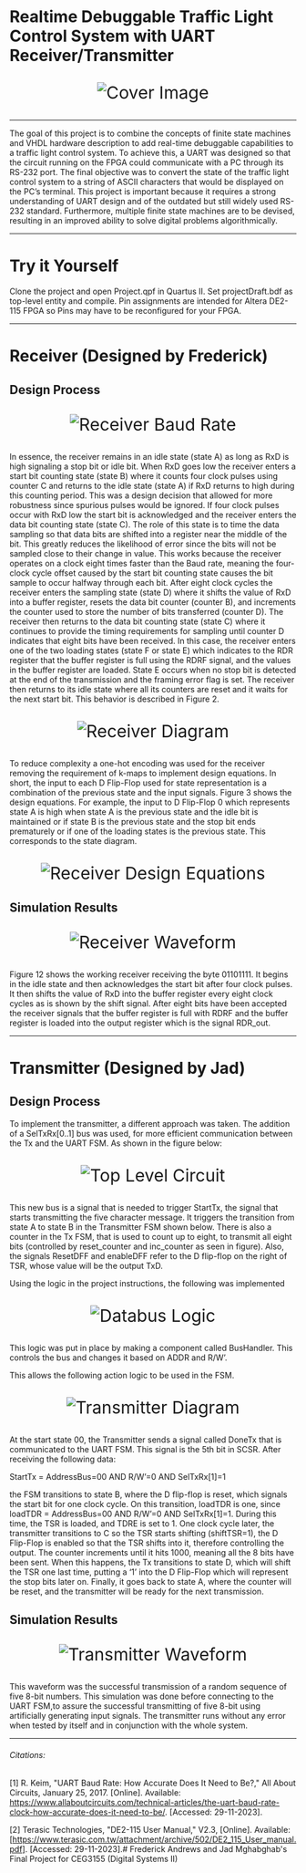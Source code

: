 # Realtime Debuggable Traffic Light Control System with UART Receiver/Transmitter

<div  align="center"style="font-size:30px;">

![Cover Image](/Assets/Traffic-Lights.jpg)

</div>

---

The goal of this project is to combine the concepts of finite state machines and VHDL hardware description to add real-time debuggable capabilities to a traffic light control system. To achieve this, a UART was designed so that the circuit running on the FPGA could communicate with a PC through its RS-232 port. The final objective was to convert the state of the traffic light control system to a string of ASCII characters that would be displayed on the PC’s terminal. This project is important because it requires a strong understanding of UART design and of the outdated but still widely used RS-232 standard. Furthermore, multiple finite state machines are to be devised, resulting in an improved ability to solve digital problems algorithmically.

---

# Try it Yourself

Clone the project and open Project.qpf in Quartus II. Set projectDraft.bdf as top-level entity and compile. Pin assignments are intended for Altera DE2-115 FPGA so Pins may have to be reconfigured for your FPGA.

---

# Receiver (Designed by Frederick)

## Design Process

<div  align="center"style="font-size:30px;">

![Receiver Baud Rate](/Assets/receiver_baud_rate.png "Figure 1: The sampling for RxD with BClkx8")

</div>
In essence, the receiver remains in an idle state (state A) as long as RxD is high signaling a stop bit or idle bit. When RxD goes low the receiver enters a start bit counting state (state B) where it counts four clock pulses using counter C and returns to the idle state (state A) if RxD returns to high during this counting period. This was a design decision that allowed for more robustness since spurious pulses would be ignored. If four clock pulses occur with RxD low the start bit is acknowledged and the receiver enters the data bit counting state (state C). The role of this state is to time the data sampling so that data bits are shifted into a register near the middle of the bit. This greatly reduces the likelihood of error since the bits will not be sampled close to their change in value. This works because the receiver operates on a clock eight times faster than the Baud rate, meaning the four-clock cycle offset caused by the start bit counting state causes the bit sample to occur halfway through each bit. After eight clock cycles the receiver enters the sampling state (state D) where it shifts the value of RxD into a buffer register, resets the data bit counter (counter B), and increments the counter used to store the number of bits transferred (counter D). The receiver then returns to the data bit counting state (state C) where it continues to provide the timing requirements for sampling until counter D indicates that eight bits have been received. In this case, the receiver enters one of the two loading states (state F or state E) which indicates to the RDR register that the buffer register is full using the RDRF signal, and the values in the buffer register are loaded. State E occurs when no stop bit is detected at the end of the transmission and the framing error flag is set. The receiver then returns to its idle state where all its counters are reset and it waits for the next start bit. This behavior is described in Figure 2.
<div  align="center"style="font-size:30px;">

![Receiver Diagram](/Assets/receiver_diagram.png "Figure 2: State Diagram for Receiver")

</div>
To reduce complexity a one-hot encoding was used for the receiver removing the requirement of k-maps to implement design equations. In short, the input to each D Flip-Flop used for state representation is a combination of the previous state and the input signals. Figure 3 shows the design equations. For example, the input to D Flip-Flop 0 which represents state A is high when state A is the previous state and the idle bit is maintained or if state B is the previous state and the stop bit ends prematurely or if one of the loading states is the previous state. This corresponds to the state diagram.
<div  align="center"style="font-size:30px;">

![Receiver Design Equations](/Assets/receiver_equations.png "Figure 3: Design equations for receiver states")

</div>

## Simulation Results

<div  align="center"style="font-size:30px;">

![Receiver Waveform](/Assets/receiver_waveform.png "Figure 4: Waveform Simulation Results of Receiver ")

</div>
Figure 12 shows the working receiver receiving the byte 01101111. It begins in the idle state and then acknowledges the start bit after four clock pulses. It then shifts the value of RxD into the buffer register every eight clock cycles as is shown by the shift signal. After eight bits have been accepted the receiver signals that the buffer register is full with RDRF and the buffer register is loaded into the output register which is the signal RDR_out.

---

# Transmitter (Designed by Jad)

## Design Process

To implement the transmitter, a different approach was taken. The addition of a SelTxRx[0..1] bus was used, for more efficient communication between the Tx and the UART FSM. As shown in the figure below:

<div  align="center"style="font-size:30px;">

![Top Level Circuit](/Assets/top_level_circuit_with_bus_selector.jpg "Figure 5:  Top-Level Circuit with Bus Selector")

</div>

This new bus is a signal that is needed to trigger StartTx, the signal that starts transmitting the five character message. It triggers the transition from state A to state B in the Transmitter FSM shown below. There is also a counter in the Tx FSM, that is used to count up to eight, to transmit all eight bits (controlled by reset_counter and inc_counter as seen in figure). Also, the signals ResetDFF and enableDFF refer to the D flip-flop on the right of TSR, whose value will be the output TxD.

Using the logic in the project instructions, the following was implemented

<div  align="center"style="font-size:30px;">

![Databus Logic](/Assets/databus_logic.jpg "Figure 6: Databus Logic")

</div>

This logic was put in place by making a component called BusHandler. This controls the bus and changes it based on ADDR and R/W’.

This allows the following action logic to be used in the FSM.

<div  align="center"style="font-size:30px;">

![Transmitter Diagram](/Assets/Transmitter_state_diagram.jpg "Figure 7: Transmitter State Diagram")

</div>

At the start state 00, the Transmitter sends a signal called DoneTx that is communicated to the UART FSM. This signal is the 5th bit in SCSR. After receiving the following data:

StartTx = AddressBus=00 AND R/W’=0 AND SelTxRx[1]=1

the FSM transitions to state B, where the D flip-flop is reset, which signals the start bit for one clock cycle. On this transition, loadTDR is one, since loadTDR = AddressBus=00 AND R/W’=0 AND SelTxRx[1]=1. During this time, the TSR is loaded, and TDRE is set to 1. One clock cycle later, the transmitter transitions to C so the TSR starts shifting (shiftTSR=1), the D Flip-Flop is enabled so that the TSR shifts into it, therefore controlling the output. The counter increments until it hits 1000, meaning all the 8 bits have been sent. When this happens, the Tx transitions to state D, which will shift the TSR one last time, putting a ‘1’ into the D Flip-Flop which will represent the stop bits later on. Finally, it goes back to state A, where the counter will be reset, and the transmitter will be ready for the next transmission.

## Simulation Results

<div  align="center"style="font-size:30px;">

![Transmitter Waveform](/Assets/transmitter_waveform.png "Figure 8: Transmitter Waveform")

</div>

This waveform was the successful transmission of a random sequence of five 8-bit numbers. This simulation was done before connecting to the UART FSM,to assure the successful transmitting of five 8-bit using artificially generating input signals. The transmitter runs without any error when tested by itself and in conjunction with the whole system.

---

###### Citations:

[1] R. Keim, "UART Baud Rate: How Accurate Does It Need to Be?," All About Circuits, January 25, 2017. [Online]. Available: https://www.allaboutcircuits.com/technical-articles/the-uart-baud-rate-clock-how-accurate-does-it-need-to-be/. [Accessed: 29-11-2023].

[2] Terasic Technologies, "DE2-115 User Manual," V2.3, [Online]. Available: [https://www.terasic.com.tw/attachment/archive/502/DE2_115_User_manual.pdf]. [Accessed: 29-11-2023].# Frederick Andrews and Jad Mghabghab's Final Project for CEG3155 (Digital Systems II)

<div  align="center"style="font-size:30px;">

</div>
